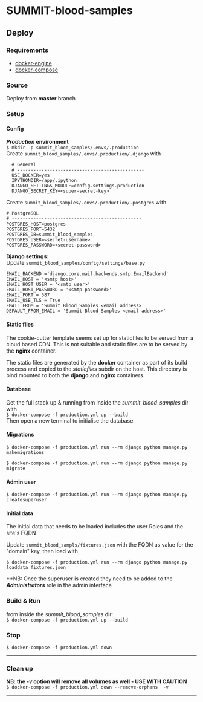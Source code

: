 # SUMMIT-blood-samples

## Deploy

### Requirements
* [docker-engine](https://docs.docker.com/engine/install/centos/)
* [docker-compose](https://docs.docker.com/compose/install/)

### Source
Deploy from **master** branch 

### Setup
#### Config

***Production* environment**   
`$ mkdir -p summit_blood_samples/.envs/.production`  
Create `summit_blood_samples/.envs/.production/.django`  with

      # General
      # -----------------------------------------------
      USE_DOCKER=yes
      IPYTHONDIR=/app/.ipython
      DJANGO_SETTINGS_MODULE=config.settings.production
      DJANGO_SECRET_KEY=<super-secret-key>
 Create `summit_blood_samples/.envs/.production/.postgres`  with 

    # PostgreSQL
    # ------------------------------------------------
    POSTGRES_HOST=postgres
    POSTGRES_PORT=5432
    POSTGRES_DB=summit_blood_samples
    POSTGRES_USER=<secret-username>
    POSTGRES_PASSWORD=<secret-password>
    
**Django settings:**  
Update `summit_blood_samples/config/settings/base.py`  

    EMAIL_BACKEND ='django.core.mail.backends.smtp.EmailBackend'
    EMAIL_HOST = '<smtp host>'
    EMAIL_HOST_USER = '<smtp user>'
    EMAIL_HOST_PASSWORD = '<smtp password>'
    EMAIL_PORT = 587
    EMAIL_USE_TLS = True
    EMAIL_FROM = 'Summit Blood Samples <email address>'
    DEFAULT_FROM_EMAIL = 'Summit Blood Samples <email address>'
    
#### Static files
The cookie-cutter template seems set up for staticfiles to be served from a cloud based CDN.
This is not suitable and static files are to be served by the **nginx** container.  

The static files are generated by the **docker** container as part of its build process and copied to the *staticfiles* 
subdir on the host.
This directory is bind mounted to both the **django** and **nginx** containers.


#### Database
Get the full stack up & running from inside the *summit_blood_samples* dir with  
`$ docker-compose -f production.yml up --build`  
Then open a new terminal to initialise the database.

#### Migrations
`$ docker-compose -f production.yml run --rm django python manage.py makemigrations`

`$ docker-compose -f production.yml run --rm django python manage.py migrate`

#### Admin user

`$ docker-compose -f production.yml run --rm django python manage.py createsuperuser`

#### Initial data
The initial data that needs to be loaded includes the user Roles and the site's FQDN

Update `summit_blood_sampls/fixtures.json` with the FQDN as value for the "domain" key, then load with

`$ docker-compose -f production.yml run --rm django python manage.py loaddata fixtures.json`

**NB: Once the superuser is created they need to be added to the ***Administrators*** role in the admin interface

### Build & Run
from inside the *summit_blood_samples* dir:  
`$ docker-compose -f production.yml up --build`

### Stop
`$ docker-compose -f production.yml down`

-----
### Clean up
**NB: the *-v* option will remove all volumes as well - USE WITH CAUTION**  
`$ docker-compose -f production.yml down --remove-orphans  -v`

-----
